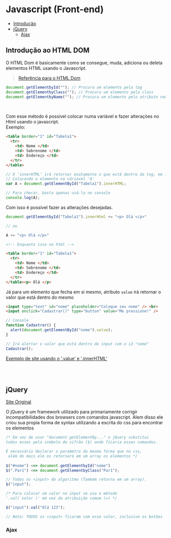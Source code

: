 # Javascript (Front-end)

* [Introdução](https://github.com/JoaoSodre/Programacao/blob/master/Front-End/Javascript%20(Front-end).md#introdu%C3%A7%C3%A3o-ao-html-dom)
* [jQuery](https://github.com/JoaoSodre/Programacao/blob/master/Front-End/Javascript%20(Front-end).md#jquery)
  * [Ajax]()

## Introdução ao HTML DOM

O HTML Dom é basicamente como se consegue, muda, adiciona ou deleta elementos HTML usando o Javascript.

> [Referência para o HTML Dom](https://www.w3schools.com/js/js_htmldom_document.asp)

```javascript
document.getElementbyId(""); // Procura um elemento pela tag
document.getElementbyClass(""); // Procura um elemento pela class
document.getElementbyName(""); // Procura um elemento pelo atributo name
```

<br>

Com esse método é possivel colocar numa variável e fazer alterações no Html usando o javascript.<br>
Exemplo:

```html
<table border="1" id="Tabela1">
  <tr>
    <td> Nome </td>
    <td> Sobrenome </td>
    <td> Endereço </td>
  </tr>
</table>
```

```javascript
// O 'innerHTML' irá retornar exatamente o que está dentro da tag, em forma de STRING.
// Colocando o elemento na váriavel 'A'
var A = document.getElementById("Tabela1").innerHTML;

// Para checar, basta apenas usá-lo no console
console.log(A);
```

Com isso é possível fazer as alterações desejadas.

```javascript
document.getElementbyId("Tabela1").innerHtml += "<p> Olá </p>"

// ou

A += "<p> Olá </p>"
```

```html
<!-- Enquanto isso no html -->

<table border="1" id="Tabela1">
  <tr>
    <td> Nome </td>
    <td> Sobrenome </td>
    <td> Endereço </td>
  </tr>
</table><p> Olá </p>
```

 Já para um elemento que fecha em si mesmo, atributo `value` irá retornar o valor que está dentro do mesmo

```html
<input type="text" id="nome" placeholder="Coloque seu nome" /> <br>
<input onclick="Cadastrar()" type="button" value="Me pressione!" />
```

```javascript
// Console
function Cadastrar() {
  alert(document.getElementById("nome").value);
}

// Irá alertar o valor que está dentro do input com o id "nome"
Cadastrar();
```

[Exemplo de site usando o '.value' e '.innerHTML'](https://github.com/JoaoSodre/Programacao/blob/master/Front-End/SitesAleatorios/Testando_DHTML_e_Atributos.html)

<br><br>


## jQuery

[Site Original](https://jquery.com/)

O jQuery é um framework utilizado para primariamente corrigir incompatibilidades dos browsers com comandos javascript. Alem disso ele criou sua propia forma de syntax utilizando a escrita do css para encontrar os elementos

```javascript
/* Em vez de usar "document.getElementBy..." o jQuery substitui
todos esses pelo simbolo de sifrão ($) onde ficaria esses comandos.

É necessário declarar o parametro da mesma forma que no css, 
 além do mais ele os retornará em um array os elementos */
 
$("#nome") <=> document.getElementbyId("nome")
$(".Par1") <=> document.getElementbyClass("Par1");

// Todos os <input> do algoritmo (Também retorna em um array).
$("input");
```

```javascript
/* Para colocar um valor no input se usa o método 
'.val( valor )' em vez da atribuição comum (=) */

$("input").val("Olá 123");

// Nota: TODOS os <input> ficaram com esse valor, inclusive os botões
```

### Ajax
